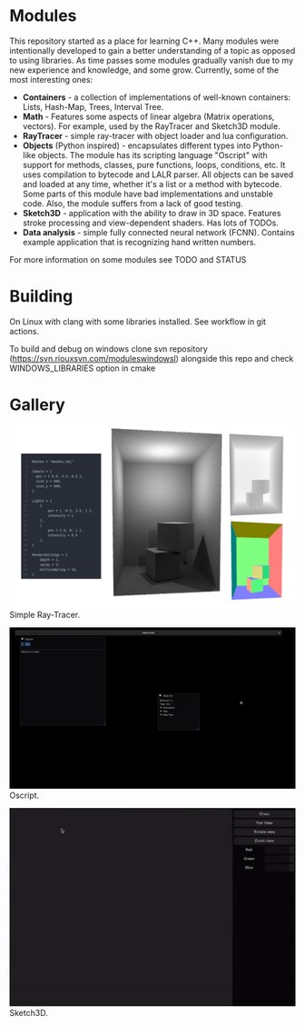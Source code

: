 # **Modules**



This repository started as a place for learning C++.
Many modules were intentionally developed to gain a better understanding of a topic as opposed to using libraries. As time passes some modules gradually vanish due to my new experience and knowledge, and some grow.
Currently, some of the most interesting ones:

* **Containers** - a collection of implementations of well-known containers: Lists, Hash-Map, Trees, Interval Tree.
* **Math** -  Features some aspects of linear algebra (Matrix operations, vectors). For example, used by the RayTracer and Sketch3D module.
* **RayTracer** -  simple ray-tracer with object loader and lua configuration.
* **Objects** (Python inspired) - encapsulates different types into Python-like objects. The module has its scripting language "Oscript" with support for methods, classes, pure functions, loops, conditions, etc. It uses compilation to bytecode and LALR parser. All objects can be saved and loaded at any time, whether it's a list or a method with bytecode. Some parts of this module have bad implementations and unstable code. Also, the module suffers from a lack of good testing.
* **Sketch3D** - application with the ability to draw in 3D space. Features stroke processing and view-dependent shaders. Has lots of TODOs.
* **Data analysis** - simple fully connected neural network (FCNN). Contains example application that is recognizing hand written numbers.



For more information on some modules see TODO and STATUS



# **Building**

On Linux with clang with some libraries installed. See workflow in git actions.

To build and debug on windows clone svn repository (https://svn.riouxsvn.com/moduleswindowsl) alongside this repo and check WINDOWS_LIBRARIES option in cmake



# **Gallery**

![RayTracer](.docs/Gallery/RayTracer.png)
Simple Ray-Tracer.

![Oscript](.docs/Gallery/Oscript.gif)
Oscript.

<img src=".docs/Gallery/Sketch3D.gif" alt="Sketch3d" style="zoom:150%;" />
Sketch3D.

